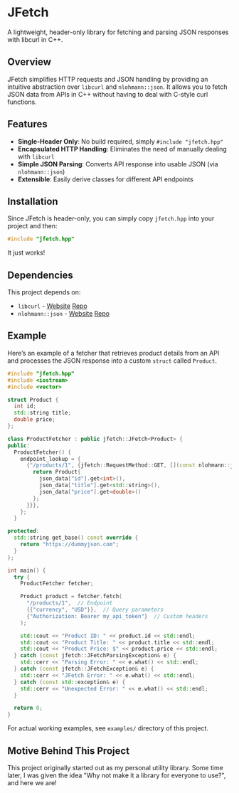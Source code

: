 # JFetch
A lightweight, header-only library for fetching and parsing JSON responses with libcurl in C++.

## Overview
JFetch simplifies HTTP requests and JSON handling by providing an intuitive abstraction over `libcurl` and `nlohmann::json`. It allows you to fetch JSON data from APIs in C++ without having to deal with C-style curl functions.

## Features
- **Single-Header Only**: No build required, simply `#include "jfetch.hpp"`
- **Encapsulated HTTP Handling**: Eliminates the need of manually dealing with `libcurl`
- **Simple JSON Parsing**: Converts API response into usable JSON (via `nlohmann::json`)
- **Extensible**: Easily derive classes for different API endpoints

## Installation
Since JFetch is header-only, you can simply copy `jfetch.hpp` into your project and then:
```cpp
#include "jfetch.hpp"
```
It just works!

## Dependencies
This project depends on:
- `libcurl` - [Website](https://curl.se/libcurl/) [Repo](https://github.com/curl/curl)
- `nlohmann::json` - [Website](https://json.nlohmann.me/) [Repo](https://github.com/nlohmann/json)

## Example
Here’s an example of a fetcher that retrieves product details from an API and processes the JSON response into a custom `struct` called `Product`.
```cpp
#include "jfetch.hpp"
#include <iostream>
#include <vector>

struct Product {
  int id;
  std::string title;
  double price;
};

class ProductFetcher : public jfetch::JFetch<Product> {
public:
  ProductFetcher() {
    endpoint_lookup = {
      {"/products/1", {jfetch::RequestMethod::GET, [](const nlohmann::json& json_data) {
        return Product{
          json_data["id"].get<int>(),
          json_data["title"].get<std::string>(),
          json_data["price"].get<double>()
        };
      }}},
    };
  }

protected:
  std::string get_base() const override {
    return "https://dummyjson.com";
  }
};

int main() {
  try {
    ProductFetcher fetcher;

    Product product = fetcher.fetch(
      "/products/1",  // Endpoint
      {{"currency", "USD"}},  // Query parameters
      {"Authorization: Bearer my_api_token"}  // Custom headers
    );

    std::cout << "Product ID: " << product.id << std::endl;
    std::cout << "Product Title: " << product.title << std::endl;
    std::cout << "Product Price: $" << product.price << std::endl;
  } catch (const jfetch::JFetchParsingException& e) {
    std::cerr << "Parsing Error: " << e.what() << std::endl;
  } catch (const jfetch::JFetchException& e) {
    std::cerr << "JFetch Error: " << e.what() << std::endl;
  } catch (const std::exception& e) {
    std::cerr << "Unexpected Error: " << e.what() << std::endl;
  }

  return 0;
}

```

For actual working examples, see `examples/` directory of this project.

## Motive Behind This Project
This project originally started out as my personal utility library. Some time later, I was given the idea "Why not make it a library for everyone to use?", and here we are!
